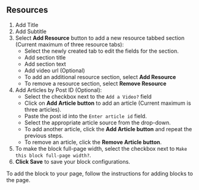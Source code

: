 ## Resources

1. Add Title
2. Add Subtitle
3. Select **Add Resource** button to add a new resource tabbed section (Current maximum of three resource tabs):
   - Select the newly created tab to edit the fields for the section.
   - Add section title
   - Add section text
   - Add video url (Optional)
   - To add an additional resource section, select **Add Resource**
   - To remove a resource section, select **Remove Resource**
4. Add Articles by Post ID (Optional):
   - Select the checkbox next to the `Add a Video?` field
   - Click on **Add Article button** to add an article (Current maximum is three articles).
   - Paste the post id into the `Enter article id` field.
   - Select the appropriate article source from the drop-down.
   - To add another article, click the **Add Article button** and repeat the previous steps.
   - To remove an article, click the **Remove Article button**.
5. To make the block full-page width, select the checkbox next to `Make this block full-page width?`.
6. **Click Save** to save your block configurations.

To add the block to your page, follow the instructions for adding blocks to the page.
